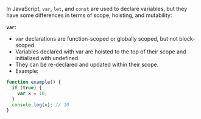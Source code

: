 
In JavaScript, `var`, `let`, and `const` are used to declare variables, but they have some differences in terms of scope, hoisting, and mutability:

__`var`__:

 - `var` declarations are function-scoped or globally scoped, but not block-scoped.
 - Variables declared with var are hoisted to the top of their scope and initialized with undefined.
 - They can be re-declared and updated within their scope.
 - Example:
```javaScript
function example() {
  if (true) {
    var x = 10;
  }
  console.log(x); // 10
}

```
